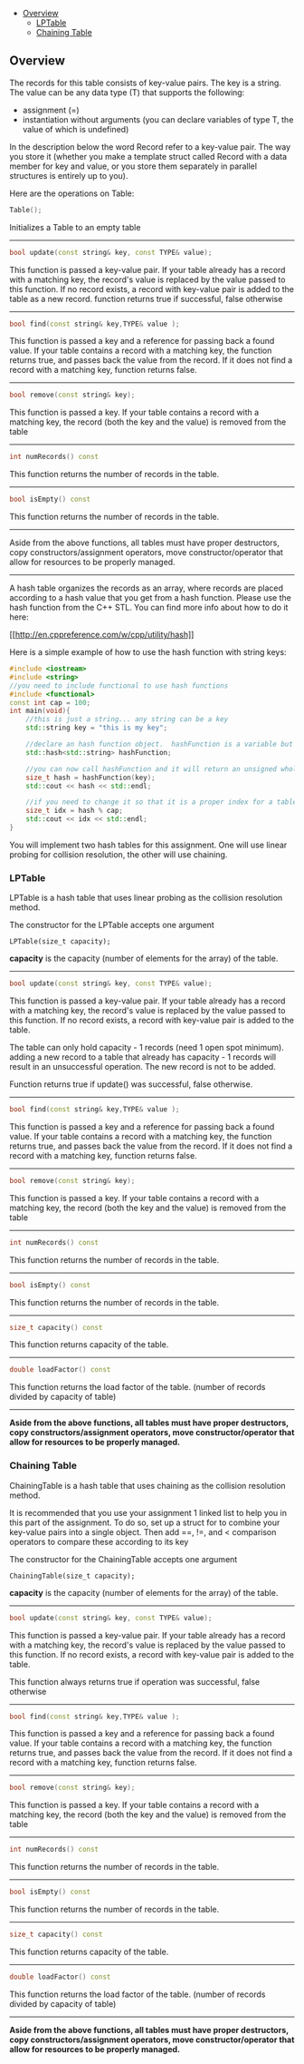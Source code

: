 <!-- vim-markdown-toc GFM -->

-  [Overview](#overview)
   -  [LPTable](#lptable)
   -  [Chaining Table](#chaining-table)

<!-- vim-markdown-toc -->

## Overview

The records for this table consists of key-value pairs. The key is a string. The value can be any data type (T) that supports the following:

-  assignment (=)
-  instantiation without arguments (you can declare variables of type T, the value of which is undefined)

In the description below the word Record refer to a key-value pair. The way you store it (whether you make a template struct called Record with a data member for key and value, or you store them separately in parallel structures is entirely up to you).

Here are the operations on Table:

```c++
Table();
```

Initializes a Table to an empty table

---

```c++
bool update(const string& key, const TYPE& value);
```

This function is passed a key-value pair. If your table already has a record with a matching key, the record's value is replaced by the value passed to this function. If no record exists, a record with key-value pair is added to the table as a new record. function returns true if successful, false otherwise

---

```c++
bool find(const string& key,TYPE& value );
```

This function is passed a key and a reference for passing back a found value. If your table contains a record with a matching key, the function returns true, and passes back the value from the record. If it does not find a record with a matching key, function returns false.

---

```c++
bool remove(const string& key);
```

This function is passed a key. If your table contains a record with a matching key, the record (both the key and the value) is removed from the table

---

```c++
int numRecords() const
```

This function returns the number of records in the table.

---

```c++
bool isEmpty() const
```

This function returns the number of records in the table.

---

Aside from the above functions, all tables must have proper destructors, copy constructors/assignment operators, move constructor/operator that allow for resources to be properly managed.

---

A hash table organizes the records as an array, where records are placed
according to a hash value that you get from a hash function. Please use the
hash function from the C++ STL. You can find more info about how to do it here:

[[http://en.cppreference.com/w/cpp/utility/hash]]

Here is a simple example of how to use the hash function with string keys:

```cpp
#include <iostream>
#include <string>
//you need to include functional to use hash functions
#include <functional>
const int cap = 100;
int main(void){
    //this is just a string... any string can be a key
    std::string key = "this is my key";

    //declare an hash function object.  hashFunction is a variable but it is also a function
    std::hash<std::string> hashFunction;

    //you can now call hashFunction and it will return an unsigned whole number
    size_t hash = hashFunction(key);
    std::cout << hash << std::endl;

    //if you need to change it so that it is a proper index for a table with capacity of cap
    size_t idx = hash % cap;
    std::cout << idx << std::endl;
}
```

You will implement two hash tables for this assignment. One will use linear
probing for collision resolution, the other will use chaining.

### LPTable

LPTable is a hash table that uses linear probing as the collision resolution
method.

The constructor for the LPTable accepts one argument

```
LPTable(size_t capacity);
```

**capacity** is the capacity (number of elements for the array) of the table.

---

```c++
bool update(const string& key, const TYPE& value);
```

This function is passed a key-value pair. If your table already has a record
with a matching key, the record's value is replaced by the value passed to this
function. If no record exists, a record with key-value pair is added to the
table.

The table can only hold capacity - 1 records (need 1 open spot minimum). adding
a new record to a table that already has capacity - 1 records will result in an
unsuccessful operation. The new record is not to be added.

Function returns true if update() was successful, false otherwise.

---

```c++
bool find(const string& key,TYPE& value );
```

This function is passed a key and a reference for passing back a found value. If
your table contains a record with a matching key, the function returns true, and
passes back the value from the record. If it does not find a record with a
matching key, function returns false.

---

```c++
bool remove(const string& key);
```

This function is passed a key. If your table contains a record with a matching
key, the record (both the key and the value) is removed from the table

---

```c++
int numRecords() const
```

This function returns the number of records in the table.

---

```c++
bool isEmpty() const
```

This function returns the number of records in the table.

---

```c++
size_t capacity() const
```

This function returns capacity of the table.

---

```c++
double loadFactor() const
```

This function returns the load factor of the table. (number of records divided by capacity of table)

---

**Aside from the above functions, all tables must have proper destructors, copy constructors/assignment operators, move constructor/operator that allow for resources to be properly managed.**

### Chaining Table

ChainingTable is a hash table that uses chaining as the collision resolution method.

It is recommended that you use your assignment 1 linked list to help you in this
part of the assignment. To do so, set up a struct for to combine your key-value
pairs into a single object. Then add ==, !=, and < comparison operators to
compare these according to its key

The constructor for the ChainingTable accepts one argument

```
ChainingTable(size_t capacity);
```

**capacity** is the capacity (number of elements for the array) of the table.

---

```c++
bool update(const string& key, const TYPE& value);
```

This function is passed a key-value pair. If your table already has a record
with a matching key, the record's value is replaced by the value passed to this
function. If no record exists, a record with key-value pair is added to the
table.

This function always returns true if operation was successful, false otherwise

---

```c++
bool find(const string& key,TYPE& value );
```

This function is passed a key and a reference for passing back a found value. If your table contains a record with a matching key, the function returns true, and passes back the value from the record. If it does not find a record with a matching key, function returns false.

---

```c++
bool remove(const string& key);
```

This function is passed a key. If your table contains a record with a matching key, the record (both the key and the value) is removed from the table

---

```c++
int numRecords() const
```

This function returns the number of records in the table.

---

```c++
bool isEmpty() const
```

This function returns the number of records in the table.

---

```c++
size_t capacity() const
```

This function returns capacity of the table.

---

```c++
double loadFactor() const
```

This function returns the load factor of the table. (number of records divided by capacity of table)

---

**Aside from the above functions, all tables must have proper destructors, copy constructors/assignment operators, move constructor/operator that allow for resources to be properly managed.**
